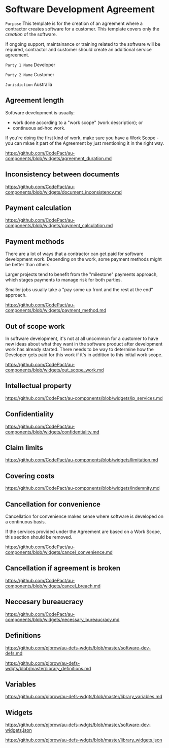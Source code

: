 # Software Development Agreement

`Purpose` This template is for the creation of an agreement where a contractor creates software for a customer. This template covers only the _creation_ of the software.

If ongoing support, maintainance or training related to the software will be required, contractor and customer should create an additional service agreement.

`Party 1 Name` Developer

`Party 2 Name` Customer

`Jurisdiction` Australia

## Agreement length

Software development is usually:

- work done according to a "work scope" (work description); or
- continuous ad-hoc work.

If you're doing the first kind of work, make sure you have a Work Scope - you can mkae it part of the Agreement by just mentioning it in the right way.

https://github.com/CodePact/au-components/blob/widgets/agreement_duration.md

## Inconsistency between documents

https://github.com/CodePact/au-components/blob/widgets/document_inconsistency.md

## Payment calculation

https://github.com/CodePact/au-components/blob/widgets/payment_calculation.md

## Payment methods

There are a lot of ways that a contractor can get paid for software development work. Depending on the work, some payment methods might be better than others. 

Larger projects tend to benefit from the "milestone" payments approach, which stages payments to manage risk for both parties.

Smaller jobs usually take a "pay some up front and the rest at the end" approach.

https://github.com/CodePact/au-components/blob/widgets/payment_method.md

## Out of scope work

In software development, it's not at all uncommon for a customer to have new ideas about what they want in the software product after development work has already started. There needs to be way to determine how the Developer gets paid for this work if it's in addition to this initial work scope.

https://github.com/CodePact/au-components/blob/widgets/out_scope_work.md

## Intellectual property

https://github.com/CodePact/au-components/blob/widgets/ip_services.md

## Confidentiality

https://github.com/CodePact/au-components/blob/widgets/confidentiality.md

## Claim limits

https://github.com/CodePact/au-components/blob/widgets/limitation.md

## Covering costs

https://github.com/CodePact/au-components/blob/widgets/indemnity.md

## Cancellation for convenience

Cancellation for convenience makes sense where software is developed on a continuous basis.

If the services provided under the Agreement are based on a Work Scope, this section should be removed.

https://github.com/CodePact/au-components/blob/widgets/cancel_convenience.md

## Cancellation if agreement is broken

https://github.com/CodePact/au-components/blob/widgets/cancel_breach.md

## Neccesary bureaucracy

https://github.com/CodePact/au-components/blob/widgets/necessary_bureaucracy.md

## Definitions

https://github.com/pjbrow/au-defs-wdgts/blob/master/software-dev-defs.md

https://github.com/pjbrow/au-defs-wdgts/blob/master/library_definitions.md

## Variables

https://github.com/pjbrow/au-defs-wdgts/blob/master/library_variables.md

## Widgets

https://github.com/pjbrow/au-defs-wdgts/blob/master/software-dev-widgets.json

https://github.com/pjbrow/au-defs-wdgts/blob/master/library_widgets.json
